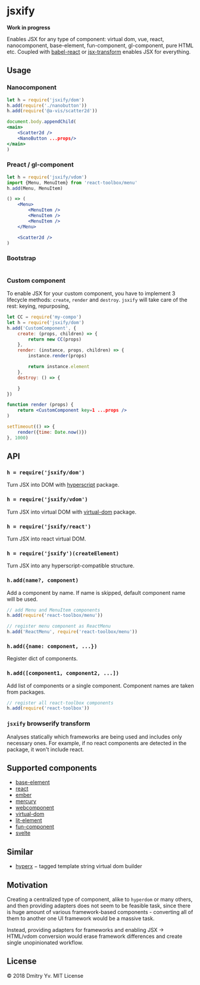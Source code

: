 # jsxify

**Work in progress**

Enables JSX for any type of component: virtual dom, vue, react, nanocomponent, base-element, fun-component, gl-component, pure HTML etc. Coupled with [babel-react]() or [jsx-transform](https://github.com/) enables JSX for everything.

## Usage

### Nanocomponent

```jsx
let h = require('jsxify/dom')
h.add(require('./nanobutton'))
h.add(require('@a-vis/scatter2d'))

document.body.appendChild(
<main>
	<Scatter2d />
	<NanoButton ...props/>
</main>
)
```

### Preact / gl-component

```jsx
let h = require('jsxify/vdom')
import {Menu, MenuItem} from 'react-toolbox/menu'
h.add(Menu, MenuItem)

() => (
	<Menu>
		<MenuItem />
		<MenuItem />
		<MenuItem />
	</Menu>

	<Scatter2d />
)
```

### Bootstrap

```jsx
```

### Custom component

To enable JSX for your custom component, you have to implement 3 lifecycle methods: `create`, `render` and `destroy`. `jsxify` will take care of the rest: keying, repurposing,

```jsx
let CC = require('my-compo')
let h = require('jsxify/dom')
h.add('CustomComponent', {
	create: (props, children) => {
		return new CC(props)
	},
	render: (instance, props, children) => {
		instance.render(props)

		return instance.element
	},
	destroy: () => {

	}
})

function render (props) {
	return <CustomComponent key=1 ...props />
)

setTimeout(() => {
	render({time: Date.now()})
}, 1000)
```

## API

### `h = require('jsxify/dom')`

Turn JSX into DOM with [hyperscript]() package.

### `h = require('jsxify/vdom')`

Turn JSX into virtual DOM with [virtual-dom]() package.

### `h = require('jsxify/react')`

Turn JSX into react virtual DOM.

### `h = require('jsxify')(createElement)`

Turn JSX into any hyperscript-compatible structure.


### `h.add(name?, component)`

Add a component by name. If name is skipped, default component name will be used.

```js
// add Menu and MenuItem components
h.add(require('react-toolbox/menu'))

// register menu component as ReactMenu
h.add('ReactMenu', require('react-toolbox/menu'))
```

### `h.add({name: component, ...})`

Register dict of components.

### `h.add([component1, component2, ...])`

Add list of components or a single component. Component names are taken from packages.

```js
// register all react-toolbox components
h.add(require('react-toolbox'))
```

### `jsxify` browserify transform

Analyses statically which frameworks are being used and includes only necessary ones. For example, if no react components are detected in the package, it won't include react.


## Supported components

* [base-element](https://www.npmjs.com/package/base-element)
* [react](https://www.npmjs.com/package/react)
* [ember](https://www.npmjs.com/package/ember)
* [mercury](https://www.npmjs.com/package/mercury)
* [webcomponent](https://www.npmjs.com/package/webcomponent)
* [virtual-dom](https://www.npmjs.com/package/virtual-dom)
* [lit-element](https://github.com/Polymer/lit-element)
* [fun-component](https://github.com/tornqvist/fun-component)
* [svelte](https://github.com/sveltejs/svelte)

## Similar

* [hyperx](https://www.npmjs.com/package/hyperx) − tagged template string virtual dom builder


## Motivation

Creating a centralized type of component, alike to `hyperdom` or many others, and then providing adapters does not seem to be feasible task, since there is huge amount of various framework-based components - converting all of them to another one UI framework would be a massive task.

Instead, providing adapters for frameworks and enabling JSX → HTML/vdom conversion would erase framework differences and create single unopinionated workflow.

## License

© 2018 Dmitry Yv. MIT License

